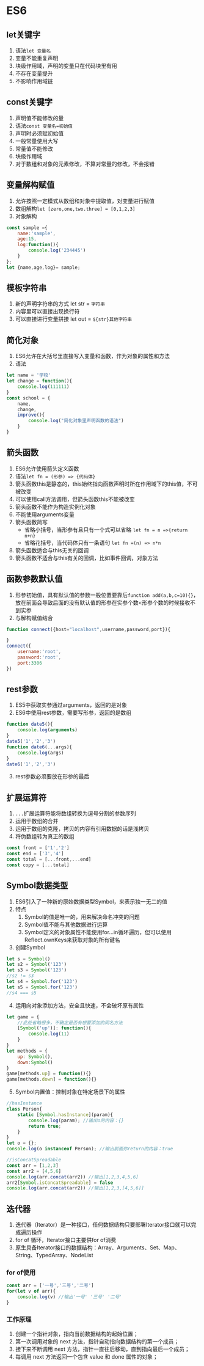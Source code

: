 # ES6

## let关键字
1. 语法`let 变量名`
2. 变量不能重复声明
3. 块级作用域，声明的变量只在代码块里有用
4. 不存在变量提升
5. 不影响作用域链

## const关键字
1. 声明值不能修改的量
2. 语法`const 变量名=初始值`
3. 声明时必须赋初始值
4. 一般常量使用大写
5. 常量值不能修改
6. 块级作用域
7. 对于数组和对象的元素修改，不算对常量的修改，不会报错

## 变量解构赋值
1. 允许按照一定模式从数组和对象中提取值，对变量进行赋值
2. 数组解构`let [zero,one,two.three] = [0,1,2,3]`
3. 对象解构
```JavaScript
const sample ={
    name:'sample',
    age:15,
    log:function(){
        console.log('234445')
    }
};
let {name,age,log}= sample;
```

## 模板字符串
1. 新的声明字符串的方式 let str = `字符串`
2. 内容里可以直接出现换行符
3. 可以直接进行变量拼接 let out = `${str}其他字符串`

## 简化对象
1. ES6允许在大括号里直接写入变量和函数，作为对象的属性和方法
2. 语法
```JavaScript
let name = '学校'
let change = function(){
    console.log(111111)
}
const school = {
    name,
    change,
    improve(){
        console.log("简化对象里声明函数的语法")
    }
}
```

## 箭头函数
1. ES6允许使用箭头定义函数
2. 语法`let fn = (形参) => {代码体}`
3. 箭头函数this是静态的，this始终指向函数声明时所在作用域下的this值，不可被改变
4. 可以使用call方法调用，但箭头函数this不能被改变
5. 箭头函数不能作为构造实例化对象
6. 不能使用arguments变量
7. 箭头函数简写
   + 省略小括号，当形参有且只有一个式可以省略 `let fn = n =>{return n+n}`
   + 省略花括号，当代码体只有一条语句 `let fn =(n) => n*n`
8. 箭头函数适合与this无关的回调
9. 箭头函数不适合与this有关的回调，比如事件回调，对象方法


## 函数参数默认值
1. 形参初始值，具有默认值的参数一般位置要靠后`function add(a,b,c=10){}`，放在前面会导致后面的没有默认值的形参在实参个数<形参个数的时候接收不到实参
2. 与解构赋值结合
```JavaScript
function connect({host="localhost",username,password,port}){

}
connect({
    username:'root',
    password:'root',
    port:3306
})
```

## rest参数
1. ES5中获取实参通过arguments，返回的是对象
2. ES6中使用rest参数，需要写形参，返回的是数组
```JavaScript
function date5(){
    console.log(arguments)
}
date5('1','2','3')
function date6(...args){
    console.log(args)
}
date6('1','2','3')
```
3. rest参数必须要放在形参的最后

## 扩展运算符
1. `...`扩展运算符能将数组转换为逗号分割的参数序列
2. 运用于数组的合并
3. 运用于数组的克隆，拷贝的内容有引用数据的话是浅拷贝
4. 将伪数组转为真正的数组
```JavaScript
const front = ['1','2']
const end = ['3','4']
const total = [...front,...end]
const copy = [...total]
```

## Symbol数据类型
1. ES6引入了一种新的原始数据类型Symbol，来表示独一无二的值
2. 特点
   1. Symbol的值是唯一的，用来解决命名冲突的问题
   2. Symbol值不能与其他数据进行运算
   3. Symbol定义的对象属性不能使用for...in循环遍历，但可以使用Reflect.ownKeys来获取对象的所有键名
3. 创建Symbol
```JavaScript
let s = Symbol()
let s2 = Symbol('123')
let s3 = Symbol('123')
//s2 != s3
let s4 = Symbol.for('123')
let s5 = Symbol.for('123')
//s4 === s5
```
4. 运用向对象添加方法，安全且快速，不会破坏原有属性
```JavaScript
let game = {
    //此处省略很多，不确定是否有想要添加的同名方法
    [Symbol('up')]: function(){
        console.log(11)
    }
}
let methods = {
    up: Symbol(),
    down:Symbol()
}
game[methods.up] = function(){}
game[methods.down] = function(){}
```
5. Symbol内置值：控制对象在特定场景下的属性
```JavaScript
//hasInstance
class Person{
    static [Symbol.hasInstance](param){
        console.log(param); //输出o的内容：{}
        return true;
    }
}
let o = {};
console.log(o instanceof Person); //输出前面你return的内容：true

//isConcatSpreadable
const arr = [1,2,3]
const arr2 = [4,5,6]
console.log(arr.concat(arr2)) //输出[1,2,3,4,5,6]
arr2[Symbol.isConcatSpreadable] = false
console.log(arr.concat(arr2)) //输出[1,2,3,[4,5,6]]
```

## 迭代器
1. 迭代器（Iterator）是一种接口，任何数据结构只要部署Iterator接口就可以完成遍历操作
2. for of 循环，Iterator接口主要供for of消费
3. 原生具备Iterator接口的数据结构：Array、Arguments、Set、Map、String、TypedArray、NodeList
### for of使用
```JavaScript
const arr = ['一号','三号','二号']
for(let v of arr){
    console.log(v) //输出'一号' '三号' '二号'
}
```
### 工作原理
1. 创建一个指针对象，指向当前数据结构的起始位置；
2. 第一次调用对象的 next 方法，指针自动指向数据结构的第一个成员；
3. 接下来不断调用 next 方法，指针一直往后移动，直到指向最后一个成员；
4. 每调用 next 方法返回一个包含 value 和 done 属性的对象；